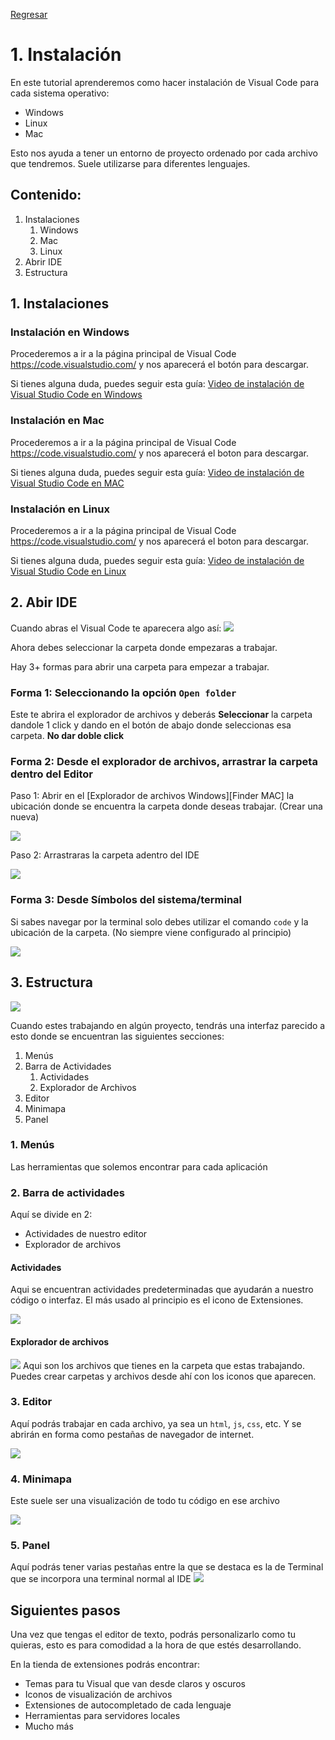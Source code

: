 <a href='README.md'>Regresar</a>

# 1. Instalación

En este tutorial aprenderemos como hacer instalación de Visual Code para cada sistema operativo:

* Windows
* Linux
* Mac

Esto nos ayuda a tener un entorno de proyecto ordenado por cada archivo que tendremos. Suele utilizarse para diferentes lenguajes.

## Contenido:

1. Instalaciones
   1. Windows
   2. Mac
   3. Linux
2. Abrir IDE
3. Estructura

## 1. Instalaciones

### Instalación en Windows

Procederemos a ir a la página principal de Visual Code https://code.visualstudio.com/ y nos aparecerá el botón para descargar. 

Si tienes alguna duda, puedes seguir esta guía:
[Video de instalación de Visual Studio Code en Windows](https://www.youtube.com/watch?v=Hs49jA6FizM)

### Instalación en Mac
Procederemos a ir a la página principal de Visual Code https://code.visualstudio.com/ y nos aparecerá el boton para descargar. 

Si tienes alguna duda, puedes seguir esta guía:
[Video de instalación de Visual Studio Code en MAC](https://www.youtube.com/watch?v=eG27tmTfFFc)

### Instalación en Linux
Procederemos a ir a la página principal de Visual Code https://code.visualstudio.com/ y nos aparecerá el boton para descargar. 

Si tienes alguna duda, puedes seguir esta guía:
[Video de instalación de Visual Studio Code en Linux](https://www.youtube.com/watch?v=ROXcgWe3Fsc)


## 2. Abir IDE

Cuando abras el Visual Code te aparecera algo así:
<img src='https://upload.wikimedia.org/wikipedia/commons/thumb/e/e9/VS_Code_%28Insiders%29.png/800px-VS_Code_%28Insiders%29.png'>




Ahora debes seleccionar la carpeta donde empezaras a trabajar.

Hay 3+ formas para abrir una carpeta para empezar a trabajar.

### Forma 1: Seleccionando la opción `Open folder`
Este te abrira el explorador de archivos y deberás **Seleccionar** la carpeta dandole 1 click y dando en el botón de abajo donde seleccionas esa carpeta. **No dar doble click**

### Forma 2: Desde el explorador de archivos, arrastrar la carpeta dentro del Editor


Paso 1: Abrir en el [Explorador de archivos Windows][Finder MAC] la ubicación donde se encuentra la carpeta donde deseas trabajar. (Crear una nueva)

<img src='https://i.blogs.es/56b917/explorador-tactil/1366_2000.jpg'>

Paso 2: Arrastraras la carpeta adentro del IDE

<img src='https://vfpajs.files.wordpress.com/2020/08/js29.png?w=985'>

### Forma 3: Desde Símbolos del sistema/terminal
Si sabes navegar por la terminal solo debes utilizar el comando `code` y la ubicación de la carpeta. (No siempre viene configurado al principio)

<img src='https://code.visualstudio.com/assets/docs/editor/command-line/launch-vscode.png'>

## 3. Estructura 

<img src='https://www.mclibre.org/consultar/informatica/img/vscode/vsc-interfaz-11.png'>

Cuando estes trabajando en algún proyecto, tendrás una interfaz parecido a esto donde se encuentran las siguientes secciones:

1. Menús
2. Barra de Actividades
   1. Actividades
   2. Explorador de Archivos
3. Editor
4. Minimapa
5. Panel

### 1. Menús 
Las herramientas que solemos encontrar para cada aplicación

### 2. Barra de actividades
Aquí se divide en 2:
* Actividades de nuestro editor
* Explorador de archivos

#### Actividades

Aqui se encuentran actividades predeterminadas que ayudarán a nuestro código o interfaz. El más usado al principio es el icono de Extensiones. 

<img src='https://www.mclibre.org/consultar/informatica/img/vscode/vsc-perso-idioma-1.png'>

#### Explorador de archivos
<img src='https://www.mclibre.org/consultar/informatica/img/vscode/vsc-uso-actividades-explorador-apartados-1.png'>
Aqui son los archivos que tienes en la carpeta que estas trabajando. Puedes crear carpetas y archivos desde ahí con los iconos que aparecen.

### 3. Editor
Aquí podrás trabajar en cada archivo, ya sea un `html`, `js`, `css`, etc. Y se abrirán en forma como pestañas de navegador de internet.

<img src='http://devclass.com/wp-content/uploads/2022/05/brackets.jpg'>

### 4. Minimapa
Este suele ser una visualización de todo tu código en ese archivo

<img src='https://aieffortless.files.wordpress.com/2020/07/screen-shot-2020-07-06-at-11.40.34-pm.png'>

### 5. Panel
Aquí podrás tener varias pestañas entre la que se destaca es la de Terminal que se incorpora una terminal normal al IDE
<img src='http://theblogreaders.com/wp-content/uploads/2020/06/VisualStudioCode-SwitchCommandPrompt.png'>

## Siguientes pasos

Una vez que tengas el editor de texto, podrás personalizarlo como tu quieras, esto es para comodidad a la hora de que estés desarrollando.

En la tienda de extensiones podrás encontrar:

* Temas para tu Visual que van desde claros y oscuros
* Iconos de visualización de archivos
* Extensiones de autocompletado de cada lenguaje
* Herramientas para servidores locales
* Mucho más



